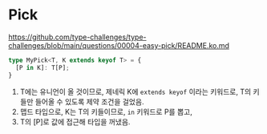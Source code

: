 # Pick

https://github.com/type-challenges/type-challenges/blob/main/questions/00004-easy-pick/README.ko.md

```ts
type MyPick<T, K extends keyof T> = {
  [P in K]: T[P];
}
```

1. T에는 유니언이 올 것이므로, 제네릭 K에 `extends keyof` 이라는 키워드로, T의 키들만 들어올 수 있도록 제약 조건을 걸었음.
2. 맵드 타입으로, K는 T의 키들이므로, `in` 키워드로 P를 뽑고,
3. T의 [P]로 값에 접근해 타입을 꺼냈음.

